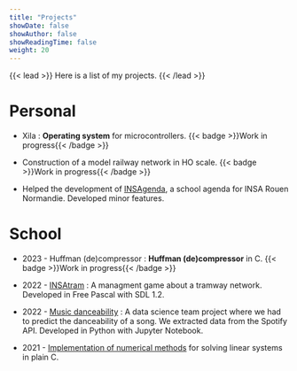 ```yaml
---
title: "Projects"
showDate: false
showAuthor: false
showReadingTime: false
weight: 20
---
```


{{< lead >}}
Here is a list of my projects.
{{< /lead >}}

# Personal

- Xila : **Operating system** for microcontrollers.
{{< badge >}}Work in progress{{< /badge >}}

- Construction of a model railway network in HO scale.
{{< badge >}}Work in progress{{< /badge >}}

- Helped the development of [INSAgenda](https://insagenda.fr/), a school agenda for INSA Rouen Normandie. Developed minor features.

# School

- 2023 - Huffman (de)compressor : **Huffman (de)compressor** in C.
{{< badge >}}Work in progress{{< /badge >}}
- 2022 - [INSAtram](https://github.com/AlixANNERAUD/INSAtram) : A managment game about a tramway network. Developed in Free Pascal with SDL 1.2.

- 2022 - [Music danceability](https://github.com/AlixANNERAUD/Projet-M8) : A data science team project where we had to predict the danceability of a song. We extracted data from the Spotify API. Developed in Python with Jupyter Notebook.

- 2021 - [Implementation of numerical methods](https://github.com/AlixANNERAUD/Projet-Mathematiques) for solving linear systems in plain C.